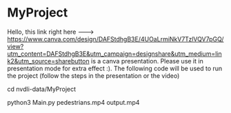 # MyProject

Hello, this link right here ---> https://www.canva.com/design/DAFStdhgB3E/4UOaLrmiNkV7TzlVQV7pGQ/view?utm_content=DAFStdhgB3E&utm_campaign=designshare&utm_medium=link2&utm_source=sharebutton is a canva presentation. Please use it in presentation mode for extra effect :). The following code will be used to run the project (follow the steps in the presentation or the video)

cd nvdli-data/MyProject                         

python3 Main.py pedestrians.mp4 output.mp4

